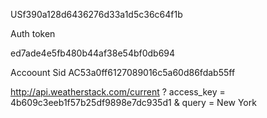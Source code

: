 USf390a128d6436276d33a1d5c36c64f1b



Auth token 

ed7ade4e5fb480b44af38e54bf0db694

Accoount Sid
AC53a0ff6127089016c5a60d86fdab55ff


http://api.weatherstack.com/current
? access_key = 4b609c3eeb1f57b25df9898e7dc935d1
& query = New York